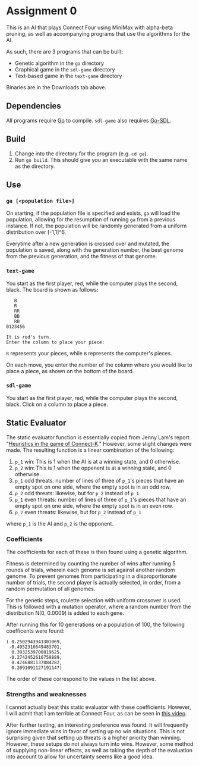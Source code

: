 Assignment 0
============

This is an AI that plays Connect Four using MiniMax with alpha-beta pruning,
as well as accompanying programs that use the algorithms for the AI.

As such, there are 3 programs that can be built:
* Genetic algorithm in the `ga` directory
* Graphical game in the `sdl-game` directory
* Text-based game in the `text-game` directory

Binaries are in the Downloads tab above.

Dependencies
------------

All programs require [Go](http://golang.org) to compile.
`sdl-game` also requires [Go-SDL](https://github.com/0xe2-0x9a-0x9b/Go-SDL/).

Build
-----

1. Change into the directory for the program (e.g. `cd ga`).
2. Run `go build`. This should give you an executable with the same name as
   the directory.

Use
---

### `ga [<population file>]`

On starting, if the population file is specified and exists, `ga` will
load the population, allowing for the resumption of running `ga` from a
previous instance. If not, the population will be randomly generated from
a uniform distribution over [-1,1]^6.

Everytime after a new generation is crossed over and mutated, the population
is saved, along with the generation number, the best genome from the previous
generation, and the fitness of that genome.

### `text-game`

You start as the first player, red, while the computer plays the second,
black. The board is shown as follows:
	       
	   B   
	   R   
	   RR  
	   BB  
	   RB  
	0123456

	It is red's turn.
	Enter the column to place your piece:

`R` represents your pieces, while `B` represents the computer's pieces.

On each move, you enter the number of the column where you would like to place
a piece, as shown on the bottom of the board.

### `sdl-game`

You start as the first player, red, while the computer plays the second,
black. Click on a column to place a piece.

Static Evaluator
----------------

The static evaluator function is essentially copied from Jenny Lam's report
"[Heuristics in the game of Connect-K](http://www.ics.uci.edu/~jlam2/connectk.pdf)."
However, some slight changes were made.
The resulting function is a linear combination of the following:

1. `p_1` win: This is 1 when the AI is at a winning state, and 0 otherwise.
2. `p_2` win: This is 1 when the oppenent is at a winning state, and 0 otherwise.
3. `p_1` odd threats: number of lines of three of `p_1`'s pieces that have
   an empty spot on one side, where the empty spot is in an odd row.
4. `p_2` odd threats: likewise, but for `p_2` instead of `p_1`
5. `p_1` even threats: number of lines of three of `p_1`'s pieces that have
   an empty spot on one side, where the empty spot is in an even row.
6. `p_2` even threats: likewise, but for `p_2` instead of `p_1`

where `p_1` is the AI and `p_2` is the opponent.

### Coefficients

The coefficients for each of these is then found using a genetic algorithm.

Fitness is determined by counting the number of wins after running 5 rounds
of trials, wherein each genome is set against another random genome. To
prevent genomes from participating in a disproportionate number of trials,
the second player is actually selected, in order, from a random permutation
of all genomes.

For the genetic steps, roulette selection with uniform crossover is used.
This is followed with a mutation operator, where a random number from
the distribution N(0, 0.0009) is added to each gene.

After running this for 10 generations on a population of 100, the following
coefficents were found:

	( 0.2502943943301069,
	 -0.4952316649483701,
	  0.3932539700819625,
	 -0.2742452616759889,
	  0.4746881137884282,
	  0.2091091127191147)

The order of these correspond to the values in the list above.

### Strengths and weaknesses

I cannot actually beat this static evaluator with these coefficients. 
However, I will admit that I am terrible at Connect Four, as can be seen in 
[this video](http://youtu.be/0JSBRwHBv6Q).

After further testing, an interesting preference was found. It will frequently
ignore immediate wins in favor of setting up no win situations. This is not
surprising given that setting up threats is a higher priority than winning.
However, these setups do not always turn into wins. However, some method of
supplying non-linear effects, as well as taking the depth of the evaluation
into account to allow for uncertainty seems like a good idea.